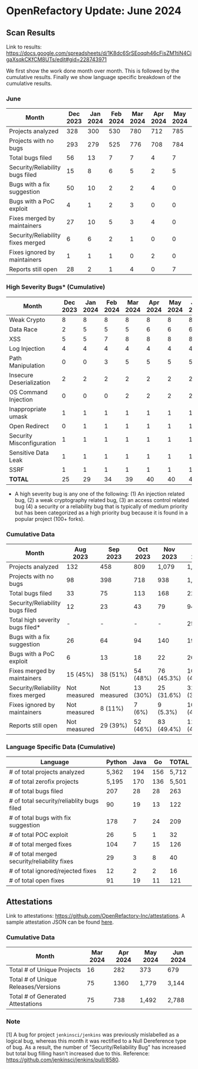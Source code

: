 # OpenRefactory Update: June 2024

## Scan Results
Link to results: https://docs.google.com/spreadsheets/d/1K8dc6SrSEoqqh46cFisZM1tiN4CigaXsqkCKfCM8UTs/edit#gid=228743971

We first show the work done month over month. This is followed by the cumulative results. Finally we show language specific breakdown of the cumulative results.

### June
| Month                                | Dec 2023 | Jan 2024 | Feb 2024 | Mar 2024 | Apr 2024 | May 2024 | Jun 2024 |
|--------------------------------------|----------|----------|----------|----------|----------|----------|----------|
| Projects analyzed                    | 328      | 300      | 530      | 780      | 712      | 785      | 1,198    |
| Projects with no bugs                | 293      | 279      | 525      | 776      | 708      | 784      | 1,198    |
| Total bugs filed                     | 56       | 13       | 7        | 7        | 4        | 7        | 1        |
| Security/Reliability bugs filed      | 15       | 8        | 6        | 5        | 2        | 5        | 2 *[1]   |
| Bugs with a fix suggestion           | 50       | 10       | 2        | 2        | 4        | 0        | 1        |
| Bugs with a PoC exploit              | 4        | 1        | 2        | 3        | 0        | 0        | 0        |
| Fixes merged by maintainers          | 27       | 10       | 5        | 3        | 4        | 0        | 1        |
| Security/Reliability fixes merged    | 6        | 6        | 2        | 1        | 0        | 0        | 0        |
| Fixes ignored by maintainers         | 1        | 1        | 1        | 0        | 2        | 0        | 2        |
| Reports still open                   | 28       | 2        | 1        | 4        | 0        | 7        | 0        |


### High Severity Bugs* (Cumulative)
| Month                     | Dec 2023 | Jan 2024 | Feb 2024 | Mar 2024 | Apr 2024 | May 2024 | Jun 2024 |
|---------------------------|----------|----------|----------|----------|----------|----------|----------|
| Weak Crypto               | 8        | 8        | 8        | 8        | 8        | 8        | 8        |
| Data Race                 | 2        | 5        | 5        | 5        | 6        | 6        | 6        |
| XSS                       | 5        | 5        | 7        | 8        | 8        | 8        | 8        |
| Log Injection             | 4        | 4        | 4        | 4        | 4        | 4        | 4        |
| Path Manipulation         | 0        | 0        | 3        | 5        | 5        | 5        | 5        |
| Insecure Deserialization  | 2        | 2        | 2        | 2        | 2        | 2        | 2        |
| OS Command Injection      | 0        | 0        | 0        | 2        | 2        | 2        | 2        |
| Inappropriate umask       | 1        | 1        | 1        | 1        | 1        | 1        | 1        |
| Open Redirect             | 0        | 1        | 1        | 1        | 1        | 1        | 1        |
| Security Misconfiguration | 1        | 1        | 1        | 1        | 1        | 1        | 1        |
| Sensitive Data Leak       | 1        | 1        | 1        | 1        | 1        | 1        | 1        |
| SSRF                      | 1        | 1        | 1        | 1        | 1        | 1        | 1        |
| **TOTAL**                 | 25       | 29       | 34       | 39       | 40       | 40       | 40       |

* A high severity bug is any one of the following: (1) An injection related bug, (2) a weak cryptography related bug, (3) an access control related bug (4) a security or a reliability bug that is typically of medium priority but has been categorized as a high priority bug because it is found in a popular project (100+ forks).


### Cumulative Data
| Month                                | Aug 2023     | Sep 2023     | Oct 2023 | Nov 2023   | Dec 2023    | Jan 2024   | Feb 2024    | Mar 2024     | Apr 2024     | May 2024     | Jun 2024    |
|--------------------------------------|--------------|--------------|----------|------------|-------------|------------|-------------|--------------|--------------|--------------|-------------|
| Projects analyzed                    | 132          | 458          | 809      | 1,079      | 1,407       | 1,707      | 2,237       | 3,017        | 3,729        | 4,514        | 5,712       |
| Projects with no bugs                | 98           | 398          | 718      | 938        | 1,231       | 1,510      | 2,035       | 2,811        | 3,519        | 4,303        | 5,501       |
| Total bugs filed                     | 33           | 75           | 113      | 168        | 224         | 237        | 244         | 251          | 255          | 262          | 263         |
| Security/Reliability bugs filed      | 12           | 23           | 43       | 79         | 94          | 102        | 108         | 113          | 115          | 120          | 122 *[1]    |
| Total high severity bugs filed*      | -            | -            | -        | -          | 25          | 29         | 34          | 39           | 40           | 40           | 40          |
| Bugs with a fix suggestion           | 26           | 64           | 94       | 140        | 190         | 200        | 202         | 204          | 208          | 208          | 209         |
| Bugs with a PoC exploit              | 6            | 13           | 18       | 22         | 26          | 27         | 29          | 32           | 32           | 32           | 32          |
| Fixes merged by maintainers          | 15 (45%)     | 38 (51%)     | 54 (48%) | 76 (45.3%) | 103 (46%)   | 113 (47.7%)| 118 (48.4%) | 121 (48.2%)  | 125 (49.01%) | 125 (47.7%)  | 126 (47.9%) |
| Security/Reliability fixes merged    | Not measured | Not measured | 13 (30%) | 25 (31.6%) | 31 (32.9%)  | 37 (36.2%) | 39 (36.1%)  | 40 (35.4%)   | 40 (34.78%)  | 40 (33.33%)  | 40 (32.8%)  |
| Fixes ignored by maintainers         | Not measured | 8 (11%)      | 7 (6%)   | 9 (5.3%)   | 10 (4.5%)   | 11 (4.6%)  | 12 (4.9%)   | 12 (4.78%)   | 14 (5.5%)    | 14 (5.35%)   | 16 (6.08%)  |
| Reports still open                   | Not measured | 29 (39%)     | 52 (46%) | 83 (49.4%) | 111 (49.5%) | 113 (47.7%)| 114 (46.7%) | 118 (47.01%) | 116 (45.49%) | 123 (46.95%) | 121 (46%)   |  


### Language Specific Data (Cumulative)
| Language                                       | Python   | Java | Go   | TOTAL |
| ---------------------------------------------- | -------- | ---- | ---- | ----- |
| \# of total projects analyzed                  | 5,362    | 194  | 156  | 5,712 |
| \# of total zerofix projects                   | 5,195    | 170  | 136  | 5,501 |
| \# of total bugs filed                         | 207      | 28   | 28   | 263   |
| \# of total security/reliablity bugs filed     | 90       | 19   | 13   | 122   |
| \# of total bugs with fix suggestion           | 178      | 7    | 24   | 209   |
| \# of total POC exploit                        | 26       | 5    | 1    | 32    |
| \# of total merged fixes                       | 104      | 7    | 15   | 126   |
| \# of total merged security/reliability fixes  | 29       | 3    | 8    | 40    |
| \# of total ignored/rejected fixes             | 12       | 2    | 2    | 16    |
| \# of total open fixes                         | 91       | 19   | 11   | 121   |


## Attestations
Link to attestations: https://github.com/OpenRefactory-Inc/attestations. A sample attestation JSON can be found [here](https://github.com/OpenRefactory-Inc/attestations/blob/master/aiohttp/4.0.0a1/2024-04-24/attestation.json).


### Cumulative Data 
| Month                               | Mar 2024 | Apr 2024 | May 2024 | Jun 2024 |
|-------------------------------------|----------|----------|----------|----------|
| Total # of Unique Projects          | 16       | 282      | 373      | 679      |
| Total # of Unique Releases/Versions | 75       | 1360     | 1,779    | 3,144    |
| Total # of Generated Attestations   | 75       | 738      | 1,492    | 2,788    |


### Note
[1] A bug for project `jenkinsci/jenkins` was previously mislabelled as a logical bug, whereas this month it was rectified to a Null Dereference type of bug. As a result, the number of "Security/Reliability Bug" has increased but total bug filling hasn't increased due to this. Reference: https://github.com/jenkinsci/jenkins/pull/8580.
